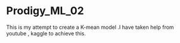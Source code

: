 # Prodigy_ML_02
This is my attempt to create a K-mean model .I have taken help from youtube , kaggle to achieve this.
